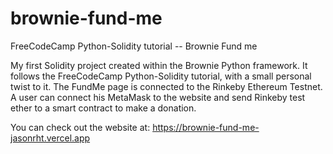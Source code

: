 # brownie-fund-me
FreeCodeCamp Python-Solidity tutorial -- Brownie Fund me

My first Solidity project created within the Brownie Python framework. It follows the FreeCodeCamp Python-Solidity tutorial, with a small personal twist to it. The FundMe page is connected to the Rinkeby Ethereum Testnet. A user can connect his MetaMask to the website and send Rinkeby test ether to a smart contract to make a donation.

You can check out the website at:
https://brownie-fund-me-jasonrht.vercel.app

